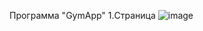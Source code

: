 Программа "GymApp"
1.Страница
![image](https://user-images.githubusercontent.com/98896489/230156753-7a9601fc-1ac3-4d81-8472-f1546c526f5e.png)
